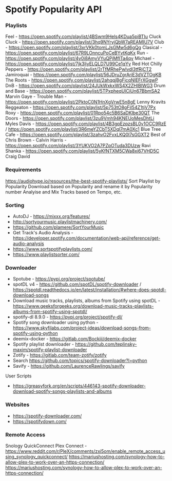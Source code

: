 # Spotify Popularity API

### Playlists

Feel - https://open.spotify.com/playlist/4BSwm9Hels4KDua5piBTIu
Cluck Cluck - https://open.spotify.com/playlist/3hq9NYryjQbW7aREAMIU7V
Club - https://open.spotify.com/playlist/3xrVKk0tomLJsGMw5d6gQg
Clasical - https://open.spotify.com/playlist/67R9LOnncuPoCeBYvtKqKx
Run - https://open.spotify.com/playlist/4y0i8AmyVYuQPjMfITa4qy
Michael - https://open.spotify.com/playlist/7jk3ljyELQLD7U99Ce1qYy
Red Hot Chilly Peppers - https://open.spotify.com/playlist/2rTfMRhePwIvdl3tfRjCT2
Jamiroquai - https://open.spotify.com/playlist/56JDruZgrAriE3dVZTOgKB
The Roots - https://open.spotify.com/playlist/2ahqqjBgFjcqNIEFrXGgwP
DnB - https://open.spotify.com/playlist/24JUkWxkxWS4X2ZHlBlWG3
Drum and Base - https://open.spotify.com/playlist/5TPxpheqUlCiUn67BbmSA2
Marvin Gaye - Trouble Man - https://open.spotify.com/playlist/2PktoC0N1HnXgVrwE5n8gE
Lenny Kravits
Reggeaton - https://open.spotify.com/playlist/5p753tO8gFiI54Z1tjV7Px
Roxy - https://open.spotify.com/playlist/01Rpo54c5B6SaDKlbe30QT
The Doors - https://open.spotify.com/playlist/3zu9Vmh94KNEUoMesDhtLi
Myles Davis - https://open.spotify.com/playlist/4B3gpEzpzsBL0v1OCC9RzE / https://open.spotify.com/playlist/3R6meYZCbT5XDql7mA0Xc1
Blue Tree Cafe - https://open.spotify.com/playlist/3zahvO2FvxLKQ0l7sGGXT2
Best of Chris Brown - 
Calvin Harris - https://open.spotify.com/playlist/3YUKVO2A7PZpOTuda3DUzw
Ravi Shanka - https://open.spotify.com/playlist/5yKfNTXM5CWa8xi67VHD5C
Craig David


### Requirements 

https://audiohype.io/resources/the-best-spotify-playlists/
Sort Playlist by Popularity
Download based on Popularity and rename it by Popularity number
Analyise and Mix Tracks based on Tempo, etc. 

### Sorting
- AutoDJ - https://mixxx.org/features/
- http://sortyourmusic.playlistmachinery.com/
- https://github.com/plamere/SortYourMusic
- Get Track's Audio Analysis - https://developer.spotify.com/documentation/web-api/reference/get-audio-analysis
- https://www.sortspotifyplaylists.com/
- https://www.playlistsorter.com/

### Downloader

- Spotube - https://pypi.org/project/spotube/
- spotDL v4 - https://github.com/spotDL/spotify-downloader / https://spotdl.readthedocs.io/en/latest/installation/#where-does-spotdl-download-songs
- Download music tracks, playlists, albums from Spotify using spotDL - https://www.geeksforgeeks.org/download-music-tracks-playlists-albums-from-spotify-using-spotdl/
- spotify-dl 8.9.0 - https://pypi.org/project/spotify-dl/
- Spotify song downloader using python - https://www.skyfilabs.com/project-ideas/download-songs-from-spotify-using-python
- deemix-docker - https://gitlab.com/Bockiii/deemix-docker
- Spotify playlist downloader - https://github.com/teplinsky-maxim/spotify-playlist-downloader
- Zotify - https://gitlab.com/team-zotify/zotify
- Search https://github.com/topics/spotify-downloader?l=python
- Savify - https://github.com/LaurenceRawlings/savify

User Scripts
- https://greasyfork.org/en/scripts/446143-spotify-downloader-download-spotify-songs-playlists-and-albums

### Websites 
- https://spotify-downloader.com/ 
- https://spotifydown.com/

### Remote Access 
Snology QuickConnect
Plex Connect - https://www.reddit.com/r/PleX/comments/zxi5om/enable_remote_access_using_synology_quickconnect/
https://mariushosting.com/synology-how-to-allow-plex-to-work-over-an-https-connection/
https://mariushosting.com/synology-how-to-allow-plex-to-work-over-an-https-connection/


